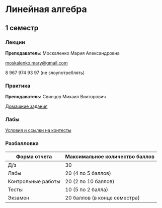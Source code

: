 # Линейная алгебра

## 1 семестр
### Лекции


**Преподаватель:** Москаленко Мария Александровна

moskalenko.mary@gmail.com

8 967 974 93 97 (не злоупотреблять)

### Практика

**Преподаватель:** 	Свинцов Михаил Викторович  

[Домашние задания](https://geolin.ru/milestones/home/homeworks)

### Лабы

[Условия и ссылки на контесты](http://mathdep.ifmo.ru/mmtp/labs/)


### Разбалловка 

 Форма отчета  | Максимальное количество баллов
------------- | -----------------
 Д/з | 30 
 Лабы | 20 (4 по 5 баллов) 
 Контрольные работы | 20 (2 по 10 баллов) 
 Тесты | 10 (5 по 2 балла) 
 Экзамен | 20 баллов (в конце семестра) 
    